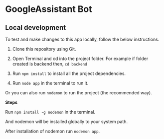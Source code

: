 # GoogleAssistant Bot

## Local development
To test and make changes to this app locally, follow the below instructions.

1. Clone this repository using Git.

2. Open Terminal and cd into the project folder. For example if folder created is backend then, ```cd backend```

3. Run ```npm install``` to install all the project dependencies.

4. Run ```node app``` in the terminal to run it.

Or you can also run ```nodemon``` to run the project (the recommended way).

**Steps**

Run ```npm install -g nodemon``` in the terminal.

And nodemon will be installed globally to your system path.

After installation of nodemon run ```nodemon app```.

